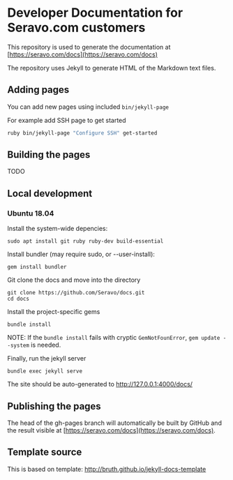# Developer Documentation for Seravo.com customers

This repository is used to generate the documentation at [https://seravo.com/docs](https://seravo.com/docs)

The repository uses Jekyll to generate HTML of the Markdown text files.

## Adding pages

You can add new pages using included `bin/jekyll-page`

For example add SSH page to get started
```bash
ruby bin/jekyll-page "Configure SSH" get-started
```

## Building the pages

TODO

## Local development

### Ubuntu 18.04

Install the system-wide depencies:
```
sudo apt install git ruby ruby-dev build-essential
```

Install bundler (may require sudo, or --user-install):
```
gem install bundler
```

Git clone the docs and move into the directory
```
git clone https://github.com/Seravo/docs.git
cd docs
```

Install the project-specific gems
```
bundle install
```

NOTE: If the `bundle install` fails with cryptic `GemNotFounError`, `gem update --system` is needed.

Finally, run the jekyll server
```
bundle exec jekyll serve
```

The site should be auto-generated to http://127.0.0.1:4000/docs/

## Publishing the pages

The head of the gh-pages branch will automatically be built by GitHub and the result visible at [https://seravo.com/docs](https://seravo.com/docs).

## Template source
This is based on template: http://bruth.github.io/jekyll-docs-template

